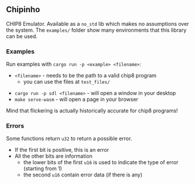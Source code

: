 ## Chipinho

CHIP8 Emulator. Available as a `no_std` lib which makes no assumptions over the system.
The `examples/` folder show many environments that this library can be used.

### Examples

Run examples with `cargo run -p <example> <filename>`:

- `<filename>` - needs to be the path to a valid chip8 program
  - you can use the files at `test_files/`

* `cargo run -p sdl <filename>` - will open a window in your desktop
* `make serve-wasm` - will open a page in your browser

Mind that flickering is actually historically accurate for chip8 programs!

### Errors

Some functions return `u32` to return a possible error.
* If the first bit is positive, this is an error
* All the other bits are information
  * the lower bits of the first `u16` is used to indicate the type of error (starting from 1)
  * the second `u16` contain error data (if there is any)
